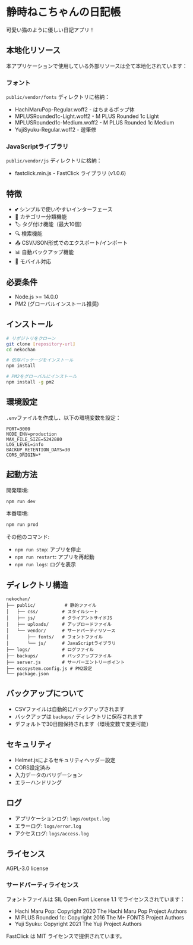 # 静時ねこちゃんの日記帳

可愛い猫のように優しい日記アプリ！

## 本地化リソース

本アプリケーションで使用している外部リソースは全て本地化されています：

### フォント

`public/vendor/fonts` ディレクトリに格納：

- HachiMaruPop-Regular.woff2 - はちまるポップ体
- MPLUSRounded1c-Light.woff2 - M PLUS Rounded 1c Light
- MPLUSRounded1c-Medium.woff2 - M PLUS Rounded 1c Medium
- YujiSyuku-Regular.woff2 - 遊筆修

### JavaScriptライブラリ

`public/vendor/js` ディレクトリに格納：

- fastclick.min.js - FastClick ライブラリ (v1.0.6)

## 特徴

- 💕 シンプルで使いやすいインターフェース
- 📝 カテゴリー分類機能
- 🏷️ タグ付け機能（最大10個）
- 🔍 検索機能
- 📤 CSV/JSON形式でのエクスポート/インポート
- 📊 自動バックアップ機能
- 📱 モバイル対応

## 必要条件

- Node.js >= 14.0.0
- PM2 (グローバルインストール推奨)

## インストール

```bash
# リポジトリをクローン
git clone [repository-url]
cd nekochan

# 依存パッケージをインストール
npm install

# PM2をグローバルにインストール
npm install -g pm2
```

## 環境設定

`.env`ファイルを作成し、以下の環境変数を設定：

```env
PORT=3000
NODE_ENV=production
MAX_FILE_SIZE=5242880
LOG_LEVEL=info
BACKUP_RETENTION_DAYS=30
CORS_ORIGIN=*
```

## 起動方法

開発環境:
```bash
npm run dev
```

本番環境:
```bash
npm run prod
```

その他のコマンド:
- `npm run stop`: アプリを停止
- `npm run restart`: アプリを再起動
- `npm run logs`: ログを表示

## ディレクトリ構造

```
nekochan/
├── public/           # 静的ファイル
│   ├── css/         # スタイルシート
│   ├── js/          # クライアントサイドJS
│   ├── uploads/     # アップロードファイル
│   └── vendor/      # サードパーティリソース
│       ├── fonts/   # フォントファイル
│       └── js/      # JavaScriptライブラリ
├── logs/            # ログファイル
├── backups/         # バックアップファイル
├── server.js        # サーバーエントリーポイント
├── ecosystem.config.js # PM2設定
└── package.json
```

## バックアップについて

- CSVファイルは自動的にバックアップされます
- バックアップは `backups/` ディレクトリに保存されます
- デフォルトで30日間保持されます（環境変数で変更可能）

## セキュリティ

- Helmet.jsによるセキュリティヘッダー設定
- CORS設定済み
- 入力データのバリデーション
- エラーハンドリング

## ログ

- アプリケーションログ: `logs/output.log`
- エラーログ: `logs/error.log`
- アクセスログ: `logs/access.log`

## ライセンス

AGPL-3.0 license

### サードパーティライセンス

フォントファイルは SIL Open Font License 1.1 でライセンスされています：

- Hachi Maru Pop: Copyright 2020 The Hachi Maru Pop Project Authors
- M PLUS Rounded 1c: Copyright 2016 The M+ FONTS Project Authors
- Yuji Syuku: Copyright 2021 The Yuji Project Authors

FastClick は MIT ライセンスで提供されています。
